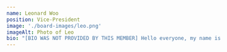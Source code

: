 ```yaml
---
name: Leonard Woo
position: Vice-President
image: './board-images/leo.png'
imageAlt: Photo of Leo
bio: "[BIO WAS NOT PROVIDED BY THIS MEMBER] Hello everyone, my name is Leo and I am the Vice-President of the club. I am passionate about learning new languages and cultures, especially Japanese. I have been studying Japanese for three years and I can speak, read, and write pretty well now. I also enjoy watching anime, reading manga, and listening to J-pop. I hope to visit Japan someday and experience its rich history and traditions. As the President of the club, I want to create a friendly and supportive environment for all the members. I also want to organize fun and educational activities that will help us improve our language skills and cultural awareness. I look forward to meeting you all and sharing our interests and experiences. Thank you for your attention."
---
```

